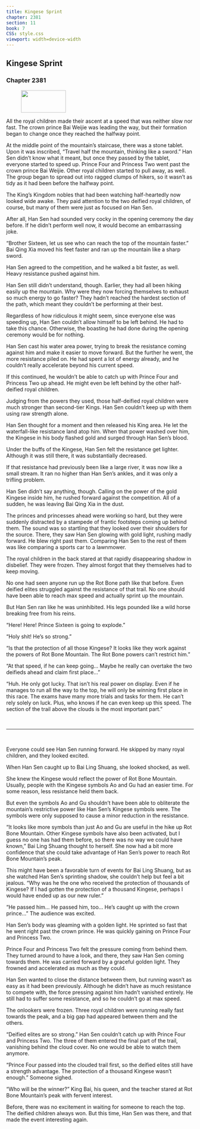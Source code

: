 ```yaml
---
title: Kingese Sprint
chapter: 2381
section: 11
book: 7
CSS: style.css
viewport: width=device-width
---
```


## Kingese Sprint

### Chapter 2381

<figure>
	<img src="../Images/gem.gif" alt="" id="gem" width="120" height="60" />
</figure>

All the royal children made their ascent at a speed that was neither slow nor fast. The crown prince Bai Weijie was leading the way, but their formation began to change once they reached the halfway point.

At the middle point of the mountain’s staircase, there was a stone tablet. Upon it was inscribed, “Travel half the mountain, thinking like a sword.” Han Sen didn’t know what it meant, but once they passed by the tablet, everyone started to speed up. Prince Four and Princess Two went past the crown prince Bai Weijie. Other royal children started to pull away, as well. The group began to spread out into ragged clumps of hikers, so it wasn’t as tidy as it had been before the halfway point.

The King’s Kingdom nobles that had been watching half-heartedly now looked wide awake. They paid attention to the two deified royal children, of course, but many of them were just as focused on Han Sen.

After all, Han Sen had sounded very cocky in the opening ceremony the day before. If he didn’t perform well now, it would become an embarrassing joke.

“Brother Sixteen, let us see who can reach the top of the mountain faster.” Bai Qing Xia moved his feet faster and ran up the mountain like a sharp sword.

Han Sen agreed to the competition, and he walked a bit faster, as well. Heavy resistance pushed against him.

Han Sen still didn’t understand, though. Earlier, they had all been hiking easily up the mountain. Why were they now forcing themselves to exhaust so much energy to go faster? They hadn’t reached the hardest section of the path, which meant they couldn’t be performing at their best.

Regardless of how ridiculous it might seem, since everyone else was speeding up, Han Sen couldn’t allow himself to be left behind. He had to take this chance. Otherwise, the boasting he had done during the opening ceremony would be for nothing.

Han Sen cast his water area power, trying to break the resistance coming against him and make it easier to move forward. But the further he went, the more resistance piled on. He had spent a lot of energy already, and he couldn’t really accelerate beyond his current speed.

If this continued, he wouldn’t be able to catch up with Prince Four and Princess Two up ahead. He might even be left behind by the other half-deified royal children.

Judging from the powers they used, those half-deified royal children were much stronger than second-tier Kings. Han Sen couldn’t keep up with them using raw strength alone.

Han Sen thought for a moment and then released his King area. He let the waterfall-like resistance land atop him. When that power washed over him, the Kingese in his body flashed gold and surged through Han Sen’s blood.

Under the buffs of the Kingese, Han Sen felt the resistance get lighter. Although it was still there, it was substantially decreased.

If that resistance had previously been like a large river, it was now like a small stream. It ran no higher than Han Sen’s ankles, and it was only a trifling problem.

Han Sen didn’t say anything, though. Calling on the power of the gold Kingese inside him, he rushed forward against the competition. All of a sudden, he was leaving Bai Qing Xia in the dust.

The princes and princesses ahead were working so hard, but they were suddenly distracted by a stampede of frantic footsteps coming up behind them. The sound was so startling that they looked over their shoulders for the source. There, they saw Han Sen glowing with gold light, rushing madly forward. He blew right past them. Comparing Han Sen to the rest of them was like comparing a sports car to a lawnmower.

The royal children in the back stared at that rapidly disappearing shadow in disbelief. They were frozen. They almost forgot that they themselves had to keep moving.

No one had seen anyone run up the Rot Bone path like that before. Even deified elites struggled against the resistance of that trail. No one should have been able to reach max speed and actually sprint up the mountain.

But Han Sen ran like he was uninhibited. His legs pounded like a wild horse breaking free from his reins.

“Here! Here! Prince Sixteen is going to explode.”

“Holy shit! He’s so strong.”

“Is that the protection of all those Kingese? It looks like they work against the powers of Rot Bone Mountain. The Rot Bone powers can’t restrict him.”

“At that speed, if he can keep going… Maybe he really can overtake the two deifieds ahead and claim first place…”

“Huh. He only got lucky. That isn’t his real power on display. Even if he manages to run all the way to the top, he will only be winning first place in this race. The exams have many more trials and tasks for them. He can’t rely solely on luck. Plus, who knows if he can even keep up this speed. The section of the trail above the clouds is the most important part.”

<br>

*****

<br>

Everyone could see Han Sen running forward. He skipped by many royal children, and they looked excited.

When Han Sen caught up to Bai Ling Shuang, she looked shocked, as well.

She knew the Kingese would reflect the power of Rot Bone Mountain. Usually, people with the Kingese symbols Ao and Gu had an easier time. For some reason, less resistance held them back.

But even the symbols Ao and Gu shouldn’t have been able to obliterate the mountain’s restrictive power like Han Sen’s Kingese symbols were. The symbols were only supposed to cause a minor reduction in the resistance.

“It looks like more symbols than just Ao and Gu are useful in the hike up Rot Bone Mountain. Other Kingese symbols have also been activated, but I guess no one has had them before, so there was no way we could have known,” Bai Ling Shuang thought to herself. She now had a bit more confidence that she could take advantage of Han Sen’s power to reach Rot Bone Mountain’s peak.

This might have been a favorable turn of events for Bai Ling Shuang, but as she watched Han Sen’s sprinting shadow, she couldn’t help but feel a bit jealous. “Why was he the one who received the protection of thousands of Kingese? If I had gotten the protection of a thousand Kingese, perhaps I would have ended up as our new ruler.”

“He passed him… He passed him, too… He’s caught up with the crown prince…” The audience was excited.

Han Sen’s body was gleaming with a golden light. He sprinted so fast that he went right past the crown prince. He was quickly gaining on Prince Four and Princess Two.

Prince Four and Princess Two felt the pressure coming from behind them. They turned around to have a look, and there, they saw Han Sen coming towards them. He was carried forward by a graceful golden light. They frowned and accelerated as much as they could.

Han Sen wanted to close the distance between them, but running wasn’t as easy as it had been previously. Although he didn’t have as much resistance to compete with, the force pressing against him hadn’t vanished entirely. He still had to suffer some resistance, and so he couldn’t go at max speed.

The onlookers were frozen. Three royal children were running really fast towards the peak, and a big gap had appeared between them and the others.

“Deified elites are so strong.” Han Sen couldn’t catch up with Prince Four and Princess Two. The three of them entered the final part of the trail, vanishing behind the cloud cover. No one would be able to watch them anymore.

“Prince Four passed into the clouded trail first, so the deified elites still have a strength advantage. The protection of a thousand Kingese wasn’t enough.” Someone sighed.

“Who will be the winner?” King Bai, his queen, and the teacher stared at Rot Bone Mountain’s peak with fervent interest.

Before, there was no excitement in waiting for someone to reach the top. The deified children always won. But this time, Han Sen was there, and that made the event interesting again.